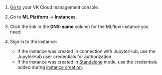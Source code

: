 1. [Go to](https://cloud.vk.com/app/en) your VK Cloud management console.
1. Go to **ML Platform** → **Instances**.
1. Click the link in the **DNS-name** column for the MLflow instance you need.
1. Sign in to the instance:

    - If the instance was created in connection with JupyterHub, use the JupyterHub user credentials for authorization.
    - If the instance was created in [Standalone](../../../concepts/mlflow-modes) mode, use the credentials added during [instance creation](../create/).
